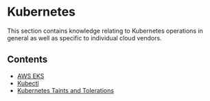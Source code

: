 # Kubernetes

This section contains knowledge relating to Kubernetes operations in general as well as specific to individual cloud vendors.

## Contents

- [AWS EKS](../AWS/AWS-EKS.md)
- [Kubectl](./Kubectl.md)
- [Kubernetes Taints and Tolerations](./Kubernetes-Taints-And-Tolerations.md)
